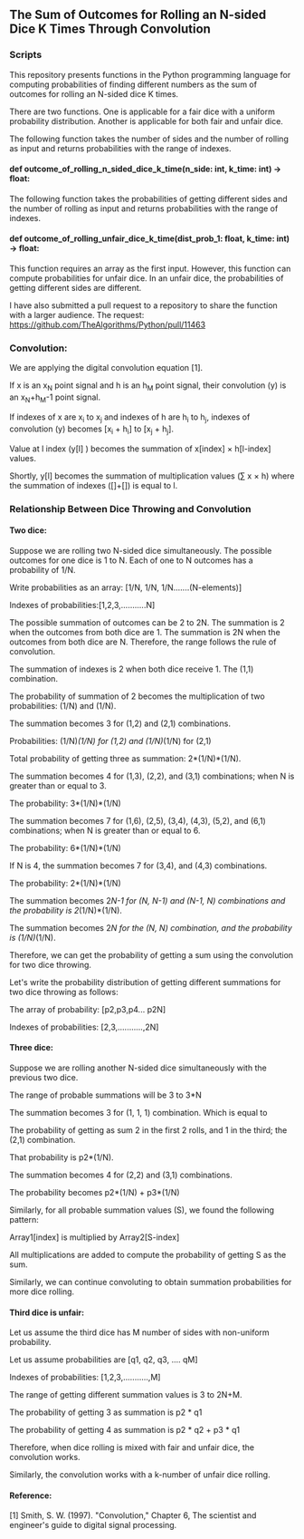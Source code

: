 ## The Sum of Outcomes for Rolling an N-sided Dice K Times Through Convolution

### Scripts

This repository presents functions in the Python programming language for computing probabilities of finding different numbers as the sum of outcomes for rolling an N-sided dice K times.

There are two functions. One is applicable for a fair dice with a uniform probability distribution. Another is applicable for both fair and unfair dice.

The following function takes the number of sides and the number of rolling as input and returns probabilities with the range of indexes.
#### def outcome_of_rolling_n_sided_dice_k_time(n_side: int, k_time: int) -> float:

The following function takes the probabilities of getting different sides and the number of rolling as input and returns probabilities with the range of indexes.
#### def outcome_of_rolling_unfair_dice_k_time(dist_prob_1: float, k_time: int) -> float:
This function requires an array as the first input. However, this function can compute probabilities for unfair dice. In an unfair dice, the probabilities of getting different sides are different.

I have also submitted a pull request to a repository to share the function with a larger audience.
The request: https://github.com/TheAlgorithms/Python/pull/11463


### Convolution:
We are applying the digital convolution equation [1].

If x is an x<sub>N</sub> point signal and h is an h<sub>M</sub> point signal, their convolution (y) is an x<sub>N</sub>+h<sub>M</sub>-1 point signal. 

If indexes of x are x<sub>i</sub> to x<sub>j</sub> and indexes of h are h<sub>i</sub> to h<sub>j</sub>, indexes of convolution (y) becomes [x<sub>i</sub> + h<sub>i</sub>] to [x<sub>j</sub> + h<sub>j</sub>].

Value at l index (y[l] ) becomes the summation of x[index] $\times$ h[l-index] values. 

Shortly, y[l] becomes the summation of multiplication values ($\sum$ x $\times$ h) where the summation of indexes ([]+[]) is equal to l.

### Relationship Between Dice Throwing and Convolution

#### Two dice:
Suppose we are rolling two N-sided dice simultaneously. The possible outcomes for one dice is 1 to N. Each of one to N outcomes has a probability of 1/N.

Write probabilities as an array: [1/N, 1/N, 1/N.......(N-elements)]

Indexes of probabilities:[1,2,3,...........N]

The possible summation of outcomes can be 2 to 2N. The summation is 2 when the outcomes from both dice are 1. The summation is 2N when the outcomes from both dice are N. Therefore, the range follows the rule of convolution.


The summation of indexes is 2 when both dice receive 1. The (1,1) combination.

The probability of summation of 2 becomes the multiplication of two probabilities: (1/N) and (1/N). 

The summation becomes 3 for (1,2) and (2,1) combinations.

Probabilities: (1/N)*(1/N) for (1,2) and (1/N)*(1/N) for (2,1)

Total probability of getting three as summation: 2*(1/N)*(1/N).

The summation becomes 4 for (1,3), (2,2), and (3,1) combinations; when N is greater than or equal to 3.

The probability: 3*(1/N)*(1/N)

The summation becomes 7 for (1,6), (2,5), (3,4), (4,3), (5,2), and (6,1) combinations; when N is greater than or equal to 6.

The probability: 6*(1/N)*(1/N)

If N is 4, the summation becomes 7 for (3,4), and (4,3) combinations.

The probability: 2*(1/N)*(1/N)

The summation becomes 2*N-1 for (N, N-1) and (N-1, N) combinations and the probability is 2*(1/N)*(1/N).

The summation becomes 2*N for the (N, N) combination, and the probability is (1/N)*(1/N).

Therefore, we can get the probability of getting a sum using the convolution for two dice throwing.


Let's write the probability distribution of getting different summations for two dice throwing as follows:

The array of probability: [p2,p3,p4... p2N]

Indexes of probabilities: [2,3,...........,2N]

#### Three dice:
Suppose we are rolling another N-sided dice simultaneously with the previous two dice.

The range of probable summations will be 3 to 3*N

The summation becomes 3 for (1, 1, 1) combination. Which is equal to 

The probability of getting as sum 2 in the first 2 rolls, and 1 in the third; the (2,1) combination.

That probability is p2*(1/N).

The summation becomes 4 for (2,2) and (3,1) combinations.

The probability becomes p2*(1/N) + p3*(1/N)

Similarly, for all probable summation values (S), we found the following pattern:

Array1[index] is multiplied by Array2[S-index]

All multiplications are added to compute the probability of getting S as the sum.

Similarly, we can continue convoluting to obtain summation probabilities for more dice rolling.

#### Third dice is unfair:
Let us assume the third dice has M number of sides with non-uniform probability.

Let us assume probabilities are [q1, q2, q3, .... qM]

Indexes of probabilities: [1,2,3,...........,M]

The range of getting different summation values is 3 to 2N+M.

The probability of getting 3 as summation is p2 * q1

The probability of getting 4 as summation is p2 * q2 + p3 * q1

Therefore, when dice rolling is mixed with fair and unfair dice, the convolution works.

Similarly, the convolution works with a k-number of unfair dice rolling.


#### Reference:
[1] Smith, S. W. (1997). "Convolution," Chapter 6, The scientist and engineer's guide to digital signal processing.
